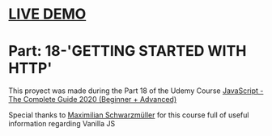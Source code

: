 # [LIVE DEMO]()

# Part: 18-'GETTING STARTED WITH HTTP' 

This proyect was made during the Part 18 of the Udemy Course [JavaScript - The Complete Guide 2020 (Beginner + Advanced)](https://www.udemy.com/course/javascript-the-complete-guide-2020-beginner-advanced/)


Special thanks to [Maximilian Schwarzmüller](https://academind.com/) for this course full of useful information regarding Vanilla JS 